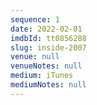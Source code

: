 ```yaml
---
sequence: 1
date: 2022-02-01
imdbId: tt0856288
slug: inside-2007
venue: null
venueNotes: null
medium: iTunes
mediumNotes: null
---
```


